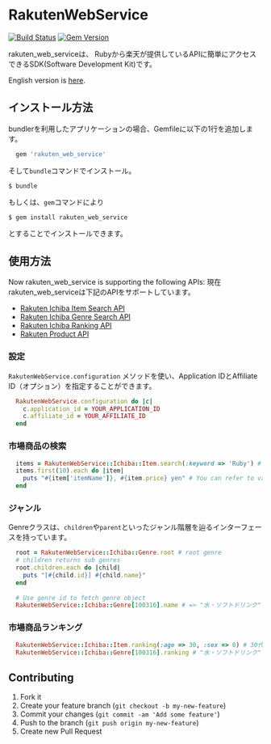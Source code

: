 # RakutenWebService

[![Build Status](https://travis-ci.org/rakuten-ws/rws-ruby-sdk.png?branch=master)](https://travis-ci.org/rakuten-ws/rws-ruby-sdk) [![Gem Version](https://badge.fury.io/rb/rakuten_web_service.png)](http://badge.fury.io/rb/rakuten_web_service)

rakuten\_web\_serviceは、 Rubyから楽天が提供しているAPIに簡単にアクセスできるSDK(Software Development Kit)です。

English version is [here](http://github.com/rakuten-ws/rws-ruby-sdk/blob/master/README.en.md).

## インストール方法

bundlerを利用したアプリケーションの場合、Gemfileに以下の1行を追加します。

```ruby
  gem 'rakuten_web_service'
```

そして`bundle`コマンドでインストール。

    $ bundle

もしくは、`gem`コマンドにより

    $ gem install rakuten_web_service

とすることでインストールできます。

## 使用方法

Now rakuten\_web\_service is supporting the following APIs: 
現在rakuten\_web\_serviceは下記のAPIをサポートしています。

* [Rakuten Ichiba Item Search API](http://webservice.rakuten.co.jp/api/ichibaitemsearch/)
* [Rakuten Ichiba Genre Search API](http://webservice.rakuten.co.jp/api/ichibagenresearch/)
* [Rakuten Ichiba Ranking API](http://webservice.rakuten.co.jp/api/ichibaitemranking/)
* [Rakuten Product API](http://webservice.rakuten.co.jp/api/productsearch/)

### 設定

`RakutenWebService.configuration` メソッドを使い、Application IDとAffiliate ID（オプション）を指定することができます。

```ruby
  RakutenWebService.configuration do |c|
    c.application_id = YOUR_APPLICATION_ID
    c.affiliate_id = YOUR_AFFILIATE_ID
  end
```

### 市場商品の検索

```ruby
  items = RakutenWebService::Ichiba::Item.search(:keyword => 'Ruby') # This returns Enamerable object
  items.first(10).each do |item|
    puts "#{item['itemName']}, #{item.price} yen" # You can refer to values as well as Hash. 
  end
```

### ジャンル

Genreクラスは、`children`や`parent`といったジャンル階層を辿るインターフェースを持っています。 

```ruby
  root = RakutenWebService::Ichiba::Genre.root # root genre
  # children returns sub genres
  root.children.each do |child|
    puts "[#{child.id}] #{child.name}"
  end
  
  # Use genre id to fetch genre object
  RakutenWebService::Ichiba::Genre[100316].name # => "水・ソフトドリンク"
```


### 市場商品ランキング

```ruby
  RakutenWebService::Ichiba::Item.ranking(:age => 30, :sex => 0) # 30代男性 のランキングTOP 30
  RakutenWebService::Ichiba::Genre[100316].ranking # "水・ソフトドリンク" ジャンルのTOP 30
```

## Contributing

1. Fork it
2. Create your feature branch (`git checkout -b my-new-feature`)
3. Commit your changes (`git commit -am 'Add some feature'`)
4. Push to the branch (`git push origin my-new-feature`)
5. Create new Pull Request
